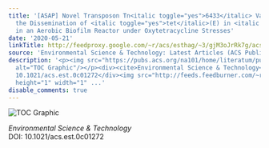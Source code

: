 ```yaml
---
title: '[ASAP] Novel Transposon Tn<italic toggle="yes">6433</italic> Variants Accelerate
  the Dissemination of <italic toggle="yes">tet</italic>(E) in <italic toggle="yes">Aeromonas</italic>
  in an Aerobic Biofilm Reactor under Oxytetracycline Stresses'
date: '2020-05-21'
linkTitle: http://feedproxy.google.com/~r/acs/esthag/~3/gjM3oJrRk7g/acs.est.0c01272
source: 'Environmental Science & Technology: Latest Articles (ACS Publications)'
description: '<p><img src="https://pubs.acs.org/na101/home/literatum/publisher/achs/journals/content/esthag/0/esthag.ahead-of-print/acs.est.0c01272/20200521/images/medium/es0c01272_0005.gif"
  alt="TOC Graphic"/></p><div><cite>Environmental Science & Technology</cite></div><div>DOI:
  10.1021/acs.est.0c01272</div><img src="http://feeds.feedburner.com/~r/acs/esthag/~4/gjM3oJrRk7g"
  height="1" width="1" ...'
disable_comments: true
---
```

<p><img src="https://pubs.acs.org/na101/home/literatum/publisher/achs/journals/content/esthag/0/esthag.ahead-of-print/acs.est.0c01272/20200521/images/medium/es0c01272_0005.gif" alt="TOC Graphic"/></p><div><cite>Environmental Science & Technology</cite></div><div>DOI: 10.1021/acs.est.0c01272</div><img src="http://feeds.feedburner.com/~r/acs/esthag/~4/gjM3oJrRk7g" height="1" width="1" ...